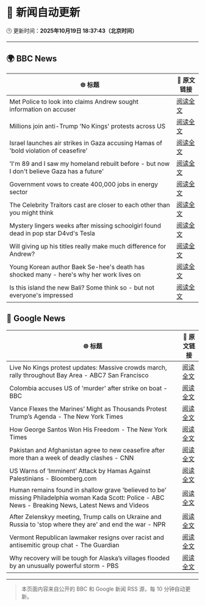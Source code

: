 # 🧠 新闻自动更新

🕒 更新时间：**2025年10月19日 18:37:43（北京时间）**

---

## 🌍 BBC News

| 🌐 标题 | 🔗 原文链接 |
|--------|-------------|
| Met Police to look into claims Andrew sought information on accuser | [阅读全文](https://www.bbc.com/news/articles/c3970mxwz9vo?at_medium=RSS&at_campaign=rss) |
| Millions join anti-Trump 'No Kings' protests across US | [阅读全文](https://www.bbc.com/news/articles/c93xgyp1zv4o?at_medium=RSS&at_campaign=rss) |
| Israel launches air strikes in Gaza accusing Hamas of 'bold violation of ceasefire' | [阅读全文](https://www.bbc.com/news/articles/cm2elr16jjqo?at_medium=RSS&at_campaign=rss) |
| 'I'm 89 and I saw my homeland rebuilt before - but now I don't believe Gaza has a future' | [阅读全文](https://www.bbc.com/news/articles/c87400e3j5eo?at_medium=RSS&at_campaign=rss) |
| Government vows to create 400,000 jobs in energy sector | [阅读全文](https://www.bbc.com/news/articles/c3vnr45x5qyo?at_medium=RSS&at_campaign=rss) |
| The Celebrity Traitors cast are closer to each other than you might think | [阅读全文](https://www.bbc.com/news/articles/cj3z5yj4l60o?at_medium=RSS&at_campaign=rss) |
| Mystery lingers weeks after missing schoolgirl found dead in pop star D4vd's Tesla | [阅读全文](https://www.bbc.com/news/articles/c205g10g0nvo?at_medium=RSS&at_campaign=rss) |
| Will giving up his titles really make much difference for Andrew? | [阅读全文](https://www.bbc.com/news/articles/cd670x96600o?at_medium=RSS&at_campaign=rss) |
| Young Korean author Baek Se-hee's death has shocked many - here's why her work lives on | [阅读全文](https://www.bbc.com/news/articles/c15p9ndxd4eo?at_medium=RSS&at_campaign=rss) |
| Is this island the new Bali? Some think so - but not everyone's impressed | [阅读全文](https://www.bbc.com/news/articles/c5yp87ppk7eo?at_medium=RSS&at_campaign=rss) |

## 📰 Google News

| 🌐 标题 | 🔗 原文链接 |
|--------|-------------|
| Live No Kings protest updates: Massive crowds march, rally throughout Bay Area - ABC7 San Francisco | [阅读全文](https://news.google.com/rss/articles/CBMirwFBVV95cUxNaG1nbDU4dDJPUFVTRVhPZ21JVDFkOTFvUDVMX2VMSUN3b2x5YzFEdXZ1VTZsZ3cwcHBpc1NRS01DbzlmS2tHSV9hcXJ2SzBXeklNNlkzZHZKWFpDMEFhblhzVGJsbnJGZ3FmYjZOQ2Z1QWU1TWdQMGhueHRSM20ycThDa2NRZkI2eEc3aUF5enRGVmFfeVA1elg0cGs3bXBRakpSMVRrYTRGWTNSTjJV?oc=5) |
| Colombia accuses US of 'murder' after strike on boat - BBC | [阅读全文](https://news.google.com/rss/articles/CBMiWkFVX3lxTE92N1ZYOXQ0ejM3V0JhMWxiTjRzYV8zQ3pCM3UzUkhIdF90MjZwUlhvWk5UMkhiVHR0SUx2TkloN1V6VmE3S2JMa09BS0JzbFZkVXBpd2FJMHdHZ9IBX0FVX3lxTE1zd2s5RzZaZHU0OGdfZExpTWNiVVJOYTVVaDV0VFd1ZEpTbEszaUZuYlNXMkxaZ3F1QllRNURjTTFJVXA5ZnE3NkdoN2hLVmZVR2U1SkpkdFFQdVpEX3pZ?oc=5) |
| Vance Flexes the Marines’ Might as Thousands Protest Trump’s Agenda - The New York Times | [阅读全文](https://news.google.com/rss/articles/CBMijgFBVV95cUxPS3EwWkE0cWxucjhFTktFY1lZYkhJRTR2RWhMLV9ESzJkX1E5UkRKUko0aXkxWEtkdUpYNldPamVnbS1qUExLRUpGZGxHc2k3bzh6U1kxaVJOS0FXczdnaHdIZC1fYUlLSWpxRDV1OV92M3BydmxKeXJ5bEFiZXV1WFhvR1lIcHdjTlFna3lB?oc=5) |
| How George Santos Won His Freedom - The New York Times | [阅读全文](https://news.google.com/rss/articles/CBMigAFBVV95cUxNNGQ4ZE1VaGFfbWxQTncyOTRob29DRExuRmJycDJpZGN2cERhdURhTEtjLVZsSTh6akV2LS1GRGx0aW1DNDhOczJhWDBzeWxReVJQcnN5RG55R1l0UFB2YUQzRE1Qc2lSd2Zma0paQnhHVEJGTm1fWnFCTURGakkzdg?oc=5) |
| Pakistan and Afghanistan agree to new ceasefire after more than a week of deadly clashes - CNN | [阅读全文](https://news.google.com/rss/articles/CBMigAFBVV95cUxPS0l6U1RlRDJvYnM1UERydnZMbFR3TTBUNmxLQnF2aEdFek1PMHRFRHFpTlMwdVVKMjFUbEQ5d0k2WkdUSXBZR1p2c1A3X05oZU9hSEpiVEVER29mX2VXcWRhZTh2RGJwel9VQXo0QXp2LV8waFBlak0yYjJRRTFnbA?oc=5) |
| US Warns of ‘Imminent’ Attack by Hamas Against Palestinians - Bloomberg.com | [阅读全文](https://news.google.com/rss/articles/CBMirAFBVV95cUxOWmZpdy1hR0FmcFN5ZTh6aUJGY1FzaEpsU3RBSDA3X0NjSHZkeFZFUlhwODB3MlFPR2dfeDRmd2JtVS1lQmFNdjM3NmJ6OFpWRHp1SmhnYmpTVVROa2VFc0V2NXpTWGpWUTZuQld6VFp1cEtzeGdVNXZBYnJ1eEFGa3ItMGdtV3hSMUhBaUE1a1VHZEk3TWhCb0J1R3kydmlRa1ZKTnZpbnQ2SC1r?oc=5) |
| Human remains found in shallow grave 'believed to be' missing Philadelphia woman Kada Scott: Police - ABC News - Breaking News, Latest News and Videos | [阅读全文](https://news.google.com/rss/articles/CBMipAFBVV95cUxOX0NZZmZLNWkxcksxTWRjRFpZUU00dkF6a1FyWjZiWS1TdjV6Zzd6bC16emMtVUVfU2FRenc0QzRwRjR6clF4c2FqdmlpdEJQZDE5aEVyNXpxY1lXMGZWNGJHOVB4V2Q3S3A0QXB4dHRWSDFmcV8tei1nczktXzVaeS1fN2E3dTJjV1pfQ01HS085NGVTNzJuQTZDRHpwZTk4YW5mSNIBqgFBVV95cUxOMUt1ZERLT3I2SFJPN3M5X1ZtTjl5S1BzZ2FlY2R2RGVIWFhlM3FWREwzd1RKRkdrLWVFWUVsRWhLQ1g4Z1pTZUtuRm9nMkZxSldqNWpXcE5fQ3FIRzF5MlIxSDBzRXh5dEplcWF2T21CV3BIRnNmOXp4TmdRMnRrTlhzM3AtVHpSR1VYV3dWZEdfQjlEc3o1aW5LQTZxdk4zWEdvZnBRVERPQQ?oc=5) |
| After Zelenskyy meeting, Trump calls on Ukraine and Russia to 'stop where they are' and end the war - NPR | [阅读全文](https://news.google.com/rss/articles/CBMikAFBVV95cUxNaEZKNnFKR0lWa0ZNV0I4N0lYMkZkZG9yQUFYRGcySmw3VjJQOE0xZzByWnl0aDdrN1VoWWptWS1MRnV3UUlmSk9qdEtUOVozUFJKU1Z6cUdIYWdXUFlxNElIUzlvR1ZYTjFNWnJJRURleXYxUkN5RWltMUNNWVJJNGNxWVNQZXcwMjNVZnZHdm0?oc=5) |
| Vermont Republican lawmaker resigns over racist and antisemitic group chat - The Guardian | [阅读全文](https://news.google.com/rss/articles/CBMinwFBVV95cUxQcXZlZjU2X0duQW1yV1UyUWVQMXA4SWdzeTdWMmo4QVFDUWRoQlgyeDVObFZpcGw4ZHZzS1ZsT3cxOFRaZVVnZEdFX3FLSW1CajlaY2xvNWd3Zjk3UTVDY043MlVQRTNQamFfZWRuVnhiRURMWTljZkRnclhyNWZobXloTGF5aDQ3NTFfNld1MnU4c0NWTUpaTklrTmVkeVU?oc=5) |
| Why recovery will be tough for Alaska’s villages flooded by an unusually powerful storm - PBS | [阅读全文](https://news.google.com/rss/articles/CBMivwFBVV95cUxPSHpmY2FScVpoQzhhMEtFZkh6SEJfRWhRdmtCeE04LUNYS24ybmJxblh2Z0VpZ0t2aVdRVW5JVUNiWjdWbU50U2NrWVNiaDhQRlVOWFRzX3Z6b0VWZGMzaXpyVk03VzdOV05aeXZfbGRQWms4ZkpwOUR1cU5YX0p2OERXaVp0RnR1dVRsdm94N29MX1czSEwwcDNEYmtlZG1IUDU1c3ZTelBWN0FjVlVSNFRhaUF0Z203Z0pLRlJrbw?oc=5) |

---
> 本页面内容来自公开的 BBC 和 Google 新闻 RSS 源，每 10 分钟自动更新。